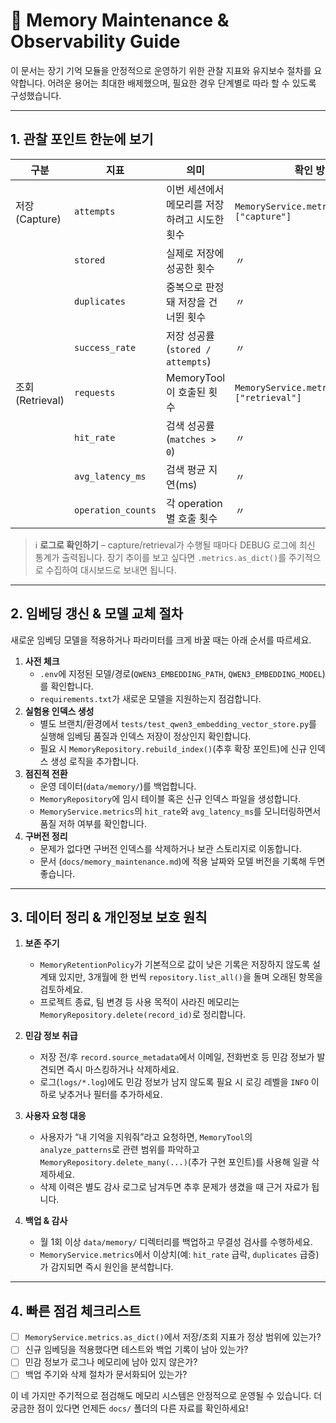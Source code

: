 # 🧠 Memory Maintenance & Observability Guide

이 문서는 장기 기억 모듈을 안정적으로 운영하기 위한 관찰 지표와 유지보수 절차를 요약합니다. 어려운 용어는 최대한 배제했으며, 필요한 경우 단계별로 따라 할 수 있도록 구성했습니다.

---

## 1. 관찰 포인트 한눈에 보기

| 구분 | 지표 | 의미 | 확인 방법 |
| --- | --- | --- | --- |
| 저장(Capture) | `attempts` | 이번 세션에서 메모리를 저장하려고 시도한 횟수 | `MemoryService.metrics.as_dict()["capture"]` |
|  | `stored` | 실제로 저장에 성공한 횟수 | 〃 |
|  | `duplicates` | 중복으로 판정돼 저장을 건너뛴 횟수 | 〃 |
|  | `success_rate` | 저장 성공률 (`stored / attempts`) | 〃 |
| 조회(Retrieval) | `requests` | MemoryTool이 호출된 횟수 | `MemoryService.metrics.as_dict()["retrieval"]` |
|  | `hit_rate` | 검색 성공률 (`matches > 0`) | 〃 |
|  | `avg_latency_ms` | 검색 평균 지연(ms) | 〃 |
|  | `operation_counts` | 각 operation별 호출 횟수 | 〃 |

> ℹ️ **로그로 확인하기** – capture/retrieval가 수행될 때마다 DEBUG 로그에 최신 통계가 출력됩니다. 장기 추이를 보고 싶다면 `.metrics.as_dict()`를 주기적으로 수집하여 대시보드로 보내면 됩니다.

---

## 2. 임베딩 갱신 & 모델 교체 절차

새로운 임베딩 모델을 적용하거나 파라미터를 크게 바꿀 때는 아래 순서를 따르세요.

1. **사전 체크**
   - `.env`에 지정된 모델/경로(`QWEN3_EMBEDDING_PATH`, `QWEN3_EMBEDDING_MODEL`)를 확인합니다.
   - `requirements.txt`가 새로운 모델을 지원하는지 점검합니다.
2. **실험용 인덱스 생성**
   - 별도 브랜치/환경에서 `tests/test_qwen3_embedding_vector_store.py`를 실행해 임베딩 품질과 인덱스 저장이 정상인지 확인합니다.
   - 필요 시 `MemoryRepository.rebuild_index()`(추후 확장 포인트)에 신규 인덱스 생성 로직을 추가합니다.
3. **점진적 전환**
   - 운영 데이터(`data/memory/`)를 백업합니다.
   - `MemoryRepository`에 임시 테이블 혹은 신규 인덱스 파일을 생성합니다.
   - `MemoryService.metrics`의 `hit_rate`와 `avg_latency_ms`를 모니터링하면서 품질 저하 여부를 확인합니다.
4. **구버전 정리**
   - 문제가 없다면 구버전 인덱스를 삭제하거나 보관 스토리지로 이동합니다.
   - 문서 (`docs/memory_maintenance.md`)에 적용 날짜와 모델 버전을 기록해 두면 좋습니다.

---

## 3. 데이터 정리 & 개인정보 보호 원칙

1. **보존 주기**
   - `MemoryRetentionPolicy`가 기본적으로 값이 낮은 기록은 저장하지 않도록 설계돼 있지만, 3개월에 한 번씩 `repository.list_all()`을 돌며 오래된 항목을 검토하세요.
   - 프로젝트 종료, 팀 변경 등 사용 목적이 사라진 메모리는 `MemoryRepository.delete(record_id)`로 정리합니다.

2. **민감 정보 취급**
   - 저장 전/후 `record.source_metadata`에서 이메일, 전화번호 등 민감 정보가 발견되면 즉시 마스킹하거나 삭제하세요.
   - 로그(`logs/*.log`)에도 민감 정보가 남지 않도록 필요 시 로깅 레벨을 `INFO` 이하로 낮추거나 필터를 추가하세요.

3. **사용자 요청 대응**
   - 사용자가 “내 기억을 지워줘”라고 요청하면, `MemoryTool`의 `analyze_patterns`로 관련 범위를 파악하고 `MemoryRepository.delete_many(...)`(추가 구현 포인트)를 사용해 일괄 삭제하세요.
   - 삭제 이력은 별도 감사 로그로 남겨두면 추후 문제가 생겼을 때 근거 자료가 됩니다.

4. **백업 & 감사**
   - 월 1회 이상 `data/memory/` 디렉터리를 백업하고 무결성 검사를 수행하세요.
   - `MemoryService.metrics`에서 이상치(예: `hit_rate` 급락, `duplicates` 급증)가 감지되면 즉시 원인을 분석합니다.

---

## 4. 빠른 점검 체크리스트

- [ ] `MemoryService.metrics.as_dict()`에서 저장/조회 지표가 정상 범위에 있는가?
- [ ] 신규 임베딩을 적용했다면 테스트와 백업 기록이 남아 있는가?
- [ ] 민감 정보가 로그나 메모리에 남아 있지 않은가?
- [ ] 백업 주기와 삭제 절차가 문서화되어 있는가?

이 네 가지만 주기적으로 점검해도 메모리 시스템은 안정적으로 운영될 수 있습니다. 더 궁금한 점이 있다면 언제든 `docs/` 폴더의 다른 자료를 확인하세요!
